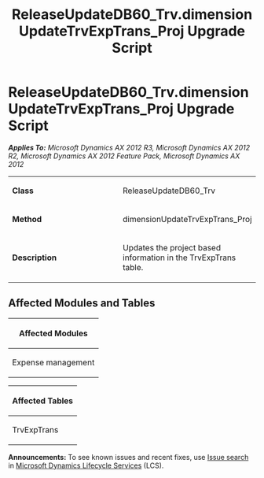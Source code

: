 ﻿---
title: ReleaseUpdateDB60_Trv.dimensionUpdateTrvExpTrans_Proj Upgrade Script
TOCTitle: ReleaseUpdateDB60_Trv.dimensionUpdateTrvExpTrans_Proj Upgrade Script
ms:assetid: 9e41ad7c-aa7d-32a3-2aa7-09ff0acd1376
ms:mtpsurl: https://msdn.microsoft.com/en-us/library/JJ736641(v=AX.60)
ms:contentKeyID: 49710082
ms.date: 05/18/2015
mtps_version: v=AX.60
---

# ReleaseUpdateDB60\_Trv.dimensionUpdateTrvExpTrans\_Proj Upgrade Script 


_**Applies To:** Microsoft Dynamics AX 2012 R3, Microsoft Dynamics AX 2012 R2, Microsoft Dynamics AX 2012 Feature Pack, Microsoft Dynamics AX 2012_

<table>
<colgroup>
<col style="width: 50%" />
<col style="width: 50%" />
</colgroup>
<tbody>
<tr class="odd">
<td><p><strong>Class</strong></p></td>
<td><p>ReleaseUpdateDB60_Trv</p></td>
</tr>
<tr class="even">
<td><p><strong>Method</strong></p></td>
<td><p>dimensionUpdateTrvExpTrans_Proj</p></td>
</tr>
<tr class="odd">
<td><p><strong>Description</strong></p></td>
<td><p>Updates the project based information in the TrvExpTrans table.</p></td>
</tr>
</tbody>
</table>


## Affected Modules and Tables

<table>
<colgroup>
<col style="width: 100%" />
</colgroup>
<thead>
<tr class="header">
<th><p>Affected Modules</p></th>
</tr>
</thead>
<tbody>
<tr class="odd">
<td><p>Expense management</p></td>
</tr>
</tbody>
</table>


<table>
<colgroup>
<col style="width: 100%" />
</colgroup>
<thead>
<tr class="header">
<th><p>Affected Tables</p></th>
</tr>
</thead>
<tbody>
<tr class="odd">
<td><p>TrvExpTrans</p></td>
</tr>
</tbody>
</table>

  
**Announcements:** To see known issues and recent fixes, use [Issue search](http://go.microsoft.com/fwlink/?linkid=389258) in [Microsoft Dynamics Lifecycle Services](http://go.microsoft.com/fwlink/?linkid=306505) (LCS).

